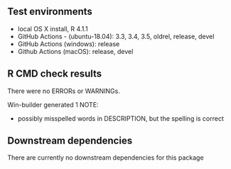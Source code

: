 ## Test environments
* local OS X install, R 4.1.1
* GitHub Actions - (ubuntu-18.04): 3.3, 3.4, 3.5, oldrel, release, devel
* GitHub Actions (windows): release
* Github Actions (macOS): release, devel

## R CMD check results
There were no ERRORs or WARNINGs.

Win-builder generated 1 NOTE:
* possibly misspelled words in DESCRIPTION, but the spelling is correct

## Downstream dependencies
There are currently no downstream dependencies for this package
